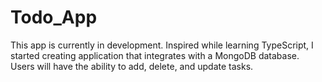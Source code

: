 #   Todo_App


This app is currently in development. Inspired while learning TypeScript, I started creating application that integrates with a MongoDB database. Users will have the ability to add, delete, and update tasks.
